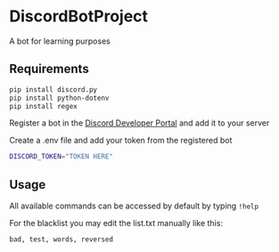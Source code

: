 # DiscordBotProject
A bot for learning purposes

## Requirements
```bash
pip install discord.py
pip install python-dotenv
pip install regex
```

Register a bot in the [Discord Developer Portal](https://discord.com/developers/docs/getting-started) and add it to your server

Create a .env file and add your token from the registered bot
```bash
DISCORD_TOKEN="TOKEN HERE"
```

## Usage
All available commands can be accessed by default by typing `!help`

For the blacklist you may edit the list.txt manually like this:

```
bad, test, words, reversed
```